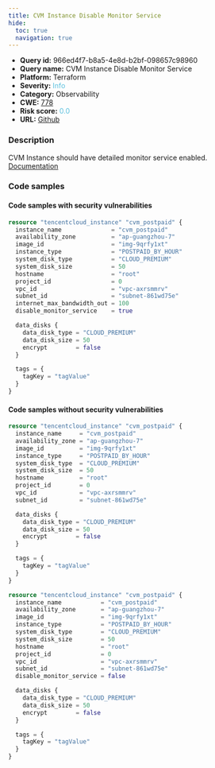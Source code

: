 ```yaml
---
title: CVM Instance Disable Monitor Service
hide:
  toc: true
  navigation: true
---
```


<style>
  .highlight .hll {
    background-color: #ff171742;
  }
  .md-content {
    max-width: 1100px;
    margin: 0 auto;
  }
</style>

-   **Query id:** 966ed4f7-b8a5-4e8d-b2bf-098657c98960
-   **Query name:** CVM Instance Disable Monitor Service
-   **Platform:** Terraform
-   **Severity:** <span style="color:#5bc0de">Info</span>
-   **Category:** Observability
-   **CWE:** <a href="https://cwe.mitre.org/data/definitions/778.html" onclick="newWindowOpenerSafe(event, 'https://cwe.mitre.org/data/definitions/778.html')">778</a>
-   **Risk score:** <span style="color:#5bc0de">0.0</span>
-   **URL:** [Github](https://github.com/Checkmarx/kics/tree/master/assets/queries/terraform/tencentcloud/cvm_instance_disable_monitor_service)

### Description
CVM Instance should have detailed monitor service enabled.<br>
[Documentation](https://registry.terraform.io/providers/tencentcloudstack/tencentcloud/latest/docs/resources/instance#disable_monitor_service)

### Code samples
#### Code samples with security vulnerabilities
```tf title="Positive test num. 1 - tf file" hl_lines="13"
resource "tencentcloud_instance" "cvm_postpaid" {
  instance_name              = "cvm_postpaid"
  availability_zone          = "ap-guangzhou-7"
  image_id                   = "img-9qrfy1xt"
  instance_type              = "POSTPAID_BY_HOUR"
  system_disk_type           = "CLOUD_PREMIUM"
  system_disk_size           = 50
  hostname                   = "root"
  project_id                 = 0
  vpc_id                     = "vpc-axrsmmrv"
  subnet_id                  = "subnet-861wd75e"
  internet_max_bandwidth_out = 100
  disable_monitor_service    = true

  data_disks {
    data_disk_type = "CLOUD_PREMIUM"
    data_disk_size = 50
    encrypt        = false
  }

  tags = {
    tagKey = "tagValue"
  }
}

```


#### Code samples without security vulnerabilities
```tf title="Negative test num. 1 - tf file"
resource "tencentcloud_instance" "cvm_postpaid" {
  instance_name     = "cvm_postpaid"
  availability_zone = "ap-guangzhou-7"
  image_id          = "img-9qrfy1xt"
  instance_type     = "POSTPAID_BY_HOUR"
  system_disk_type  = "CLOUD_PREMIUM"
  system_disk_size  = 50
  hostname          = "root"
  project_id        = 0
  vpc_id            = "vpc-axrsmmrv"
  subnet_id         = "subnet-861wd75e"

  data_disks {
    data_disk_type = "CLOUD_PREMIUM"
    data_disk_size = 50
    encrypt        = false
  }

  tags = {
    tagKey = "tagValue"
  }
}

```
```tf title="Negative test num. 2 - tf file"
resource "tencentcloud_instance" "cvm_postpaid" {
  instance_name           = "cvm_postpaid"
  availability_zone       = "ap-guangzhou-7"
  image_id                = "img-9qrfy1xt"
  instance_type           = "POSTPAID_BY_HOUR"
  system_disk_type        = "CLOUD_PREMIUM"
  system_disk_size        = 50
  hostname                = "root"
  project_id              = 0
  vpc_id                  = "vpc-axrsmmrv"
  subnet_id               = "subnet-861wd75e"
  disable_monitor_service = false

  data_disks {
    data_disk_type = "CLOUD_PREMIUM"
    data_disk_size = 50
    encrypt        = false
  }

  tags = {
    tagKey = "tagValue"
  }
}

```


